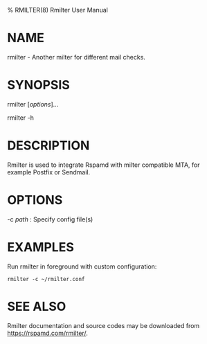 % RMILTER(8) Rmilter User Manual

# NAME

rmilter - Another milter for different mail checks.

# SYNOPSIS

rmilter [*options*]...

rmilter -h

# DESCRIPTION

Rmilter is used to integrate Rspamd with milter compatible MTA, for example Postfix or Sendmail.

# OPTIONS

-c *path*
:	Specify config file(s)

# EXAMPLES

Run rmilter in foreground with custom configuration:

	rmilter -c ~/rmilter.conf

# SEE ALSO

Rmilter documentation and source codes may be downloaded from
<https://rspamd.com/rmilter/>.
